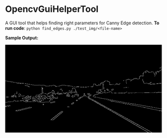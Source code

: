 # OpencvGuiHelperTool

A GUI tool that helps finding right parameters for Canny Edge detection. **To run code**: `python find_edges.py ./test_img/<file-name>`

**Sample Output:**
<p algin='center'><img src=./result_img/result_canny.png></p>
